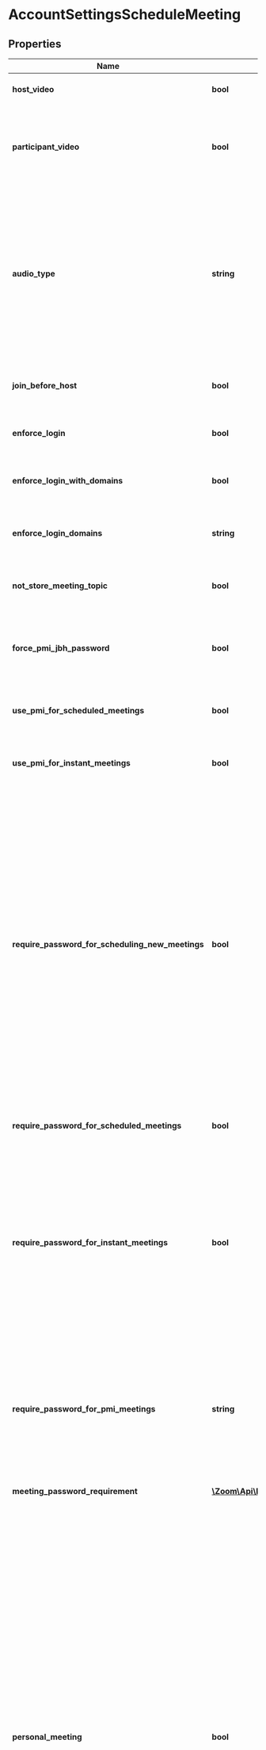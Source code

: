 # AccountSettingsScheduleMeeting

## Properties
Name | Type | Description | Notes
------------ | ------------- | ------------- | -------------
**host_video** | **bool** | Start meetings with the host video on. | [optional] 
**participant_video** | **bool** | Start meetings with the participant video on. Participants can change this setting during the meeting. | [optional] 
**audio_type** | **string** | Determine how participants can join the audio portion of the meeting.&lt;br&gt;&#x60;both&#x60; - Telephony and VoIP.&lt;br&gt;&#x60;telephony&#x60; - Audio PSTN telephony only.&lt;br&gt;&#x60;voip&#x60; - VoIP only.&lt;br&gt;&#x60;thirdParty&#x60; - 3rd party audio conference. | [optional] [default to 'both']
**join_before_host** | **bool** | Allow participants to join the meeting before the host arrives. | [optional] 
**enforce_login** | **bool** | Only Zoom users who are signed in can join meetings. | [optional] 
**enforce_login_with_domains** | **bool** | Only signed in users with a specific domain can join meetings. | [optional] 
**enforce_login_domains** | **string** | Only signed in users with a specified domain can join the meeting. | [optional] 
**not_store_meeting_topic** | **bool** | Always display \&quot;Zoom Meeting\&quot; as the meeting topic. | [optional] 
**force_pmi_jbh_password** | **bool** | Require a password for Personal Meetings if attendees can join before host. | [optional] 
**use_pmi_for_scheduled_meetings** | **bool** | Use Personal Meeting ID (PMI) when scheduling a meeting | [optional] 
**use_pmi_for_instant_meetings** | **bool** | Use Personal Meeting ID (PMI) when starting an instant meeting | [optional] 
**require_password_for_scheduling_new_meetings** | **bool** | Require a password when scheduling new meetings. This setting applies for regular meetings that do not use PMI. If enabled, a password will be generated while a host schedules a new meeting and participants will be required to enter the password before they can join the meeting. This setting is always enabled for free accounts and Pro accounts with a single host and cannot be modified for these accounts. | [optional] 
**require_password_for_scheduled_meetings** | **bool** | Require a password for meetings which have already been scheduled | [optional] 
**require_password_for_instant_meetings** | **bool** | Require a password for instant meetings. If you use PMI for your instant meetings, this option will be disabled. This setting is always enabled for free accounts and Pro accounts with a single host and cannot be modified for these accounts. | [optional] 
**require_password_for_pmi_meetings** | **string** | Require a password for a meeting held using Personal Meeting ID (PMI) This setting is always enabled for free accounts and Pro accounts with a single host and cannot be modified for these accounts. | [optional] 
**meeting_password_requirement** | [**\Zoom\Api\Model\AccountSettingsScheduleMeetingMeetingPasswordRequirement**](AccountSettingsScheduleMeetingMeetingPasswordRequirement.md) |  | [optional] 
**personal_meeting** | **bool** | Personal Meeting Setting.&lt;br&gt;&lt;br&gt; &#x60;true&#x60;: Indicates that the **\&quot;Enable Personal Meeting ID\&quot;** setting is turned on. Users can choose to use personal meeting ID for their meetings. &lt;br&gt;&lt;br&gt; &#x60;false&#x60;: Indicates that the **\&quot;Enable Personal Meeting ID\&quot;** setting is [turned off](https://support.zoom.us/hc/en-us/articles/201362843-Personal-meeting-ID-PMI-and-personal-link#h_aa0335c8-3b06-41bc-bc1f-a8b84ef17f2a). If this setting is disabled, meetings that were scheduled with PMI will be invalid. Scheduled meetings will need to be manually updated. For Zoom Phone only:If a user has been assigned a desk phone, **\&quot;Elevate to Zoom Meeting\&quot;** on desk phone will be disabled. | [optional] 

[[Back to Model list]](../README.md#documentation-for-models) [[Back to API list]](../README.md#documentation-for-api-endpoints) [[Back to README]](../README.md)


